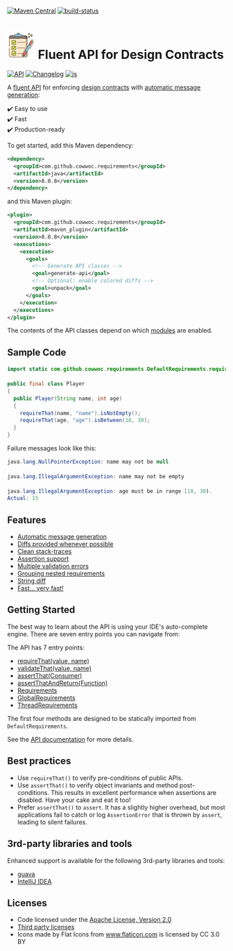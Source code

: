 [![Maven Central](https://maven-badges.herokuapp.com/maven-central/com.github.cowwoc.requirements/java/badge.svg)](https://search.maven.org/search?q=g:com.github.cowwoc.requirements)
[![build-status](../../workflows/Build/badge.svg)](../../actions?query=workflow%3ABuild)

# <img src="wiki/checklist.svg" width=64 height=64 alt="checklist"> Fluent API for Design Contracts

[![API](https://img.shields.io/badge/api_docs-5B45D5.svg)](https://cowwoc.github.io/requirements.java/8.0.8/docs/api/)
[![Changelog](https://img.shields.io/badge/changelog-A345D5.svg)](wiki/Changelog.md)
[![js](https://img.shields.io/badge/other%20languages-js-457FD5.svg)](../../../requirements.js)

A [fluent API](https://en.m.wikipedia.org/wiki/Fluent_interface) for enforcing
[design contracts](https://en.wikipedia.org/wiki/Design_by_contract) with
[automatic message generation](wiki/Features.md#automatic-message-generation):

✔️ Easy to use  
✔️ Fast  
✔️ Production-ready

To get started, add this Maven dependency:

```xml
<dependency>
  <groupId>com.github.cowwoc.requirements</groupId>
  <artifactId>java</artifactId>
  <version>8.0.8</version>
</dependency>
```

and this Maven plugin:

```xml
<plugin>
  <groupId>com.github.cowwoc.requirements</groupId>
  <artifactId>maven_plugin</artifactId>
  <version>8.0.8</version>
  <executions>
    <execution>
      <goals>
        <!-- Generate API classes -->
        <goal>generate-api</goal>
        <!-- Optional: enable colored diffs -->
        <goal>unpack</goal>
      </goals>
    </execution>
  </executions>
</plugin>
```

The contents of the API classes depend on which [modules](wiki/Supported_Libraries.md) are enabled.

## Sample Code

```java
import static com.github.cowwoc.requirements.DefaultRequirements.requireThat;

public final class Player
{
  public Player(String name, int age)
  {
    requireThat(name, "name").isNotEmpty();
    requireThat(age, "age").isBetween(18, 30);
  }
}
```

Failure messages look like this:

```java
java.lang.NullPointerException: name may not be null

java.lang.IllegalArgumentException: name may not be empty

java.lang.IllegalArgumentException: age must be in range [18, 30).
Actual: 15
```

## Features

* [Automatic message generation](wiki/Features.md#automatic-message-generation)
* [Diffs provided whenever possible](wiki/Features.md#diffs-provided-whenever-possible)
* [Clean stack-traces](wiki/Features.md#clean-stack-traces)
* [Assertion support](wiki/Features.md#assertion-support)
* [Multiple validation errors](wiki/Features.md#multiple-validation-errors)
* [Grouping nested requirements](wiki/Features.md#grouping-nested-requirements)
* [String diff](wiki/Features.md#string-diff)
* [Fast... very fast!](wiki/Performance.md)

## Getting Started

The best way to learn about the API is using your IDE's auto-complete engine.
There are seven entry points you can navigate from:

The API has 7 entry points:

* [requireThat(value, name)](https://cowwoc.github.io/requirements.java/8.0.8/docs/api/com.github.cowwoc.requirements/com/github/cowwoc/requirements/DefaultRequirements.html#requireThat(T,java.lang.String))
* [validateThat(value, name)](https://cowwoc.github.io/requirements.java/8.0.8/docs/api/com.github.cowwoc.requirements/com/github/cowwoc/requirements/DefaultRequirements.html#validateThat(T,java.lang.String))
* [assertThat(Consumer)](https://cowwoc.github.io/requirements.java/8.0.8/docs/api/com.github.cowwoc.requirements/com/github/cowwoc/requirements/DefaultRequirements.html#assertThat(java.util.function.Consumer))
* [assertThatAndReturn(Function)](https://cowwoc.github.io/requirements.java/8.0.8/docs/api/com.github.cowwoc.requirements/com/github/cowwoc/requirements/DefaultRequirements.html#assertThatAndReturn(java.util.function.Function))
* [Requirements](https://cowwoc.github.io/requirements.java/8.0.8/docs/api/com.github.cowwoc.requirements/com/github/cowwoc/requirements/Requirements.html)
* [GlobalRequirements](https://cowwoc.github.io/requirements.java/8.0.8/docs/api/com.github.cowwoc.requirements.java/com/github/cowwoc/requirements/java/GlobalRequirements.html)
* [ThreadRequirements](https://cowwoc.github.io/requirements.java/8.0.8/docs/api/com.github.cowwoc.requirements.java/com/github/cowwoc/requirements/java/ThreadRequirements.html)

The first four methods are designed to be statically imported from `DefaultRequirements`.

See the [API documentation](https://cowwoc.github.io/requirements.java/8.0.8/docs/api/) for more details.

## Best practices

* Use `requireThat()` to verify pre-conditions of public APIs.
* Use `assertThat()` to verify object invariants and method post-conditions.
  This results in excellent performance when assertions are disabled.
  Have your cake and eat it too!
* Prefer `assertThat()` to `assert`. It has a slightly higher overhead, but most applications fail to catch or 
log `AssertionError` that is thrown by `assert`, leading to silent failures.

## 3rd-party libraries and tools

Enhanced support is available for the following 3rd-party libraries and tools:

* [guava](wiki/Supported_Libraries.md)
* [IntelliJ IDEA](wiki/Supported_Tools.md)

## Licenses

* Code licensed under the [Apache License, Version 2.0](LICENSE)
* [Third party licenses](LICENSE-3RD-PARTY.md)
* Icons made by Flat Icons from www.flaticon.com is licensed by CC 3.0 BY